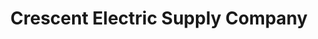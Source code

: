 ---
title: "Crescent Electric Supply Company"
url: /ottumwa/crescent-electric-supply-company/
shop: trade
---